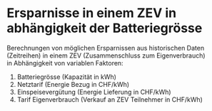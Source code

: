 # Ersparnisse in einem ZEV in abhängigkeit der Batteriegrösse


Berechnungen von möglichen Ersparnissen aus historischen Daten (Zeitreihen) in einem ZEV (Zusammenschluss zum Eigenverbrauch) \
in Abhängigkeit von variablen Faktoren:

1. Batteriegrösse (Kapazität in kWh)
2. Netztarif (Energie Bezug in CHF/kWh) 
3. Einspeisevergütung (Energie Lieferung in CHF/kWh)
4. Tarif Eigenverbrauch (Verkauf an ZEV Teilnehmer in CHF/kWh)

